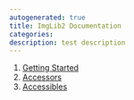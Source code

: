 ```yaml
---
autogenerated: true
title: ImgLib2 Documentation
categories: 
description: test description
---
```


1.  [ Getting Started](/imglib2/getting-started)
2.  [ Accessors](/imglib2/accessors)
3.  [ Accessibles](/imglib2/accessibles)
